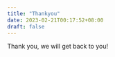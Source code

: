 ```yaml
---
title: "Thankyou"
date: 2023-02-21T00:17:52+08:00
draft: false
---
```


Thank you, we will get back to you!
